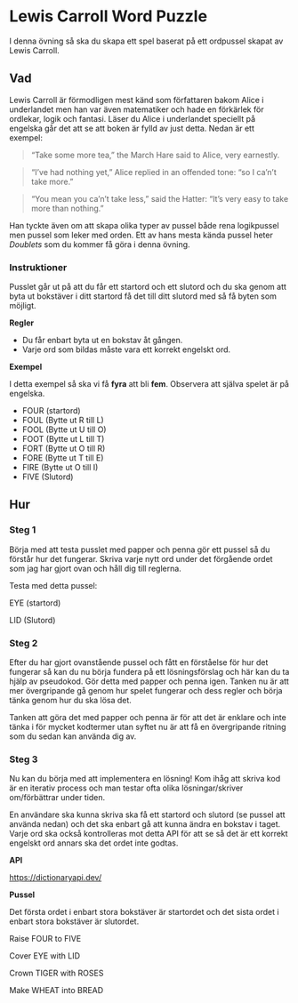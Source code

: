 # Lewis Carroll Word Puzzle

I denna övning så ska du skapa ett spel baserat på ett ordpussel skapat av Lewis Carroll.

## Vad

Lewis Carroll är förmodligen mest känd som författaren bakom Alice i underlandet men han var även matematiker och hade en förkärlek för ordlekar, logik och fantasi. Läser du Alice i underlandet speciellt på engelska går det att se att boken är fylld av just detta. Nedan är ett exempel:

> “Take some more tea,” the March Hare said to Alice, very earnestly.

> “I’ve had nothing yet,” Alice replied in an offended tone: “so I ca’n’t take more.” 

> “You mean you ca’n’t take less,” said the Hatter: “It’s very easy to take more than nothing.”

Han tyckte även om att skapa olika typer av pussel både rena logikpussel men pussel som leker med orden.
Ett av hans mesta kända pussel heter *Doublets* som du kommer få göra i denna övning.

### Instruktioner

Pusslet går ut på att du får ett startord och ett slutord och du ska genom att byta ut bokstäver i ditt startord få det till ditt slutord med så få byten som möjligt.

**Regler**
* Du får enbart byta ut en bokstav åt gången.
* Varje ord som bildas måste vara ett korrekt engelskt ord.

**Exempel**

I detta exempel så ska vi få **fyra** att bli **fem**. Observera att själva spelet är på engelska.

* FOUR (startord)
* FOUL (Bytte ut R till L)
* FOOL (Bytte ut U till O)
* FOOT (Bytte ut L till T)
* FORT (Bytte ut O till R)
* FORE (Bytte ut T till E)
* FIRE (Bytte ut O till I)
* FIVE (Slutord)


## Hur

### Steg 1 ###

Börja med att testa pusslet med papper och penna gör ett pussel så du förstår hur det fungerar.
Skriva varje nytt ord under det förgående ordet som jag har gjort ovan och håll dig till reglerna.

Testa med detta pussel:

EYE (startord)

LID (Slutord)

### Steg 2 ###

Efter du har gjort ovanstående pussel och fått en förståelse för hur det fungerar så kan du nu börja fundera på ett lösningsförslag och här kan du ta hjälp av pseudokod. Gör detta med papper och penna igen. Tanken nu är att mer övergripande gå genom hur spelet fungerar och dess regler och börja tänka genom hur du ska lösa det. 

Tanken att göra det med papper och penna är för att det är enklare och inte tänka i för mycket kodtermer utan syftet nu är att få en övergripande ritning som du sedan kan använda dig av.

### Steg 3 ###

Nu kan du börja med att implementera en lösning! Kom ihåg att skriva kod är en iterativ process och man testar ofta olika lösningar/skriver om/förbättrar under tiden.

En användare ska kunna skriva ska få ett startord och slutord (se pussel att använda nedan) och det ska enbart gå att kunna ändra en bokstav i taget. Varje ord ska också kontrolleras mot detta API för att se så det är ett korrekt engelskt ord annars ska det ordet inte godtas.

**API**

https://dictionaryapi.dev/


**Pussel**

Det första ordet i enbart stora bokstäver är startordet och det sista ordet i enbart stora bokstäver är slutordet.

Raise FOUR to FIVE

Cover EYE with LID

Crown TIGER with ROSES

Make WHEAT into BREAD
